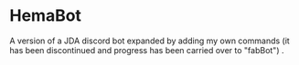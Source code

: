 # HemaBot
A version of a JDA discord bot expanded by adding my own commands (it has been discontinued and progress has been carried over to "fabBot") .

